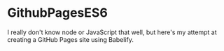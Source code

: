 # GithubPagesES6

I really don't know node or JavaScript that well, but here's my attempt
at creating a GitHub Pages site using Babelify.
